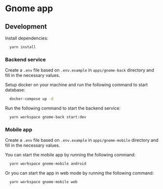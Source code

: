 # Gnome app

## Development

Install dependencies:
```bash
  yarn install
```

### Backend service

Create a `.env` file based on `.env.example` in `apps/gnome-back` directory and fill in the necessary values.

Setup docker on your machine and run the following command to start database:
```bash 
  docker-compose up -d
```

Run the following command to start the backend service:
```bash
  yarn workspace gnome-back start:dev
```

### Mobile app

Create a `.env` file based on `.env.example` in `apps/gnome-mobile` directory and fill in the necessary values.

You can start the mobile app by running the following command:
```bash
  yarn workspace gnome-mobile android
```

Or you can start the app in web mode by running the following command:
```bash
  yarn workspace gnome-mobile web
```
